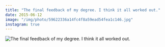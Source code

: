 ```yaml
---
title: "The final feedback of my degree. I think it all worked out."
date: 2015-06-12
image: "/img/photo/59622336a14fc4f8a59ead54fea1c146.jpg"
instagram: true
---
```


![The final feedback of my degree. I think it all worked out.](/img/photo/59622336a14fc4f8a59ead54fea1c146.jpg)
